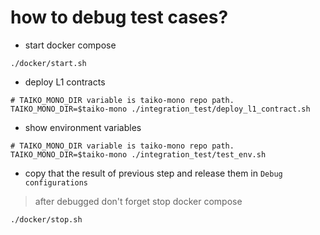 # how to debug test cases?
* start docker compose
```
./docker/start.sh
```

* deploy L1 contracts
```
# TAIKO_MONO_DIR variable is taiko-mono repo path.
TAIKO_MONO_DIR=$taiko-mono ./integration_test/deploy_l1_contract.sh
```

* show environment variables
```
# TAIKO_MONO_DIR variable is taiko-mono repo path.
TAIKO_MONO_DIR=$taiko-mono ./integration_test/test_env.sh
```

* copy that the result of previous step and release them in `Debug configurations`
> after debugged don't forget stop docker compose
```
./docker/stop.sh
```